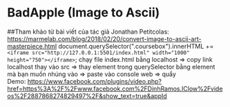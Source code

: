 # BadApple (Image to Ascii)

##Tham khảo từ bài viết của tác giả Jonathan Petitcolas: https://marmelab.com/blog/2018/02/20/convert-image-to-ascii-art-masterpiece.html
document.querySelector(".coursebox").innerHTML += `<iframe src="http://127.0.0.1:5501/index.html" width="1000" height="750"></iframe>`; 
chạy file index.html bằng localhost => copy link localhost thay vào src => thay element trong querySelector bằng element mà bạn muốn nhúng vào => paste vào console web => quẩy  
Demo: https://www.facebook.com/plugins/video.php?href=https%3A%2F%2Fwww.facebook.com%2FDinhRamos.IClow%2Fvideos%2F2887868274829497%2F&show_text=true&appId
